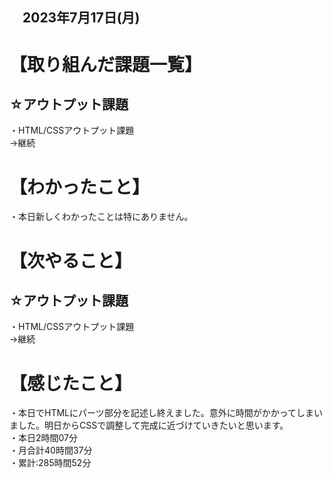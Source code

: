 ## 　2023年7月17日(月)
# 【取り組んだ課題一覧】
## ☆アウトプット課題
・HTML/CSSアウトプット課題<br>
→継続<br>
# 【わかったこと】
・本日新しくわかったことは特にありません。
# 【次やること】
## ☆アウトプット課題
・HTML/CSSアウトプット課題<br>
→継続<br>
# 【感じたこと】
・本日でHTMLにパーツ部分を記述し終えました。意外に時間がかかってしまいました。明日からCSSで調整して完成に近づけていきたいと思います。<br>
・本日2時間07分<br>
・月合計40時間37分<br>
・累計:285時間52分<br>
